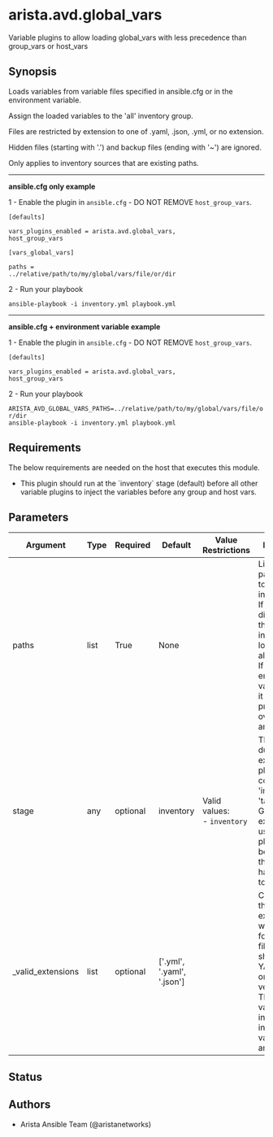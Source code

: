 # arista.avd.global_vars

Variable plugins to allow loading global\_vars with less precedence than group\_vars or host\_vars

## Synopsis

Loads variables from variable files specified in ansible\.cfg or in the environment variable\.

Assign the loaded variables to the \'all\' inventory group\.

Files are restricted by extension to one of \.yaml\, \.json\, \.yml\, or no extension\.

Hidden files \(starting with \'\.\'\) and backup files \(ending with \'\~\'\) are ignored\.

Only applies to inventory sources that are existing paths\.

<hr>

<b>ansible\.cfg only example</b>

1 \- Enable the plugin in <code>ansible\.cfg</code> \- DO NOT REMOVE <code>host\_group\_vars</code>\.

<code>\[defaults\]</code>

<code>vars\_plugins\_enabled \= arista\.avd\.global\_vars\, host\_group\_vars</code>

<code>\[vars\_global\_vars\]</code>

<code>paths \= \.\./relative/path/to/my/global/vars/file/or/dir</code>

2 \- Run your playbook

<code>ansible\-playbook \-i inventory\.yml playbook\.yml</code>

<hr>

<b>ansible\.cfg \+ environment variable example</b>

1 \- Enable the plugin in <code>ansible\.cfg</code> \- DO NOT REMOVE <code>host\_group\_vars</code>\.

<code>\[defaults\]</code>

<code>vars\_plugins\_enabled \= arista\.avd\.global\_vars\, host\_group\_vars</code>

2 \- Run your playbook

<code>ARISTA\_AVD\_GLOBAL\_VARS\_PATHS\=\.\./relative/path/to/my/global/vars/file/or/dir ansible\-playbook \-i inventory\.yml playbook\.yml</code>

## Requirements

The below requirements are needed on the host that executes this module.

- This plugin should run at the \`inventory\` stage \(default\) before all other variable plugins to inject the variables before any group and host vars\.

## Parameters

| Argument | Type | Required | Default | Value Restrictions | Description |
| -------- | ---- | -------- | ------- | ------------------ | ----------- |
| paths | list | True | None |  | List of relative paths relative to the inventory file\.<br>If path is a directory\, all the valid files inside are loaded alphabetically\.<br>If the environment variable is set\, it takes precedence over ansible\.cfg\. |
| stage | any | optional | inventory | Valid values:<br>- <code>inventory</code> | The stage during which executing the plugin\. It could be \'inventory\' or \'task\'<br>Given the expected usage of this plugin at the beginning of the run\. It is hard\-coded to \'inventory\' |
| _valid_extensions | list | optional | ['.yml', '.yaml', '.json'] |  | Check all of these extensions when looking for \'variable\' files\, which should be YAML\, JSON\, or vaulted versions\.<br>This affects vars\_files\, include\_vars\, inventory\, and vars plugins\, among others\. |

## Status

## Authors

- Arista Ansible Team (@aristanetworks)
